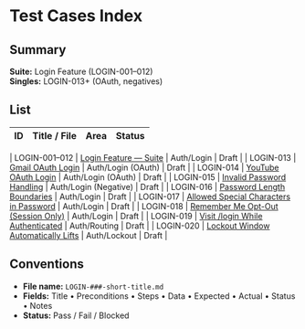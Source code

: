 # Test Cases Index

## Summary
**Suite:** Login Feature (LOGIN-001–012)  
**Singles:** LOGIN-013+ (OAuth, negatives)

## List
| ID | Title / File | Area | Status |
|---|---|---|---|

| LOGIN-001–012 | [Login Feature — Suite](./LOGIN-001-012-login-feature-suite.md) | Auth/Login | Draft |
| LOGIN-013 | [Gmail OAuth Login](./LOGIN-013-gmail-oauth.md) | Auth/Login (OAuth) | Draft |
| LOGIN-014 | [YouTube OAuth Login](./LOGIN-014-youtube-oauth.md) | Auth/Login (OAuth) | Draft |
| LOGIN-015 | [Invalid Password Handling](./LOGIN-015-invalid-password.md) | Auth/Login (Negative) | Draft |
| LOGIN-016 | [Password Length Boundaries](./LOGIN-016-password-length-boundaries.md) | Auth/Login | Draft |
| LOGIN-017 | [Allowed Special Characters in Password](./LOGIN-017-allowed-special-characters.md) | Auth/Login | Draft |
| LOGIN-018 | [Remember Me Opt-Out (Session Only)](./LOGIN-018-remember-me-opt-out.md) | Auth/Login | Draft |
| LOGIN-019 | [Visit /login While Authenticated](./LOGIN-019-login-while-authenticated.md) | Auth/Routing | Draft |
| LOGIN-020 | [Lockout Window Automatically Lifts](./LOGIN-020-lockout-window-expires.md) | Auth/Lockout | Draft |

## Conventions
- **File name:** `LOGIN-###-short-title.md`
- **Fields:** Title • Preconditions • Steps • Data • Expected • Actual • Status • Notes
- **Status:** Pass / Fail / Blocked
